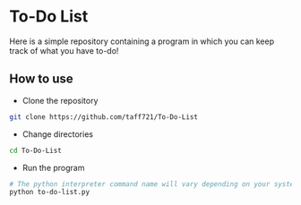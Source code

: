 # To-Do List

Here is a simple repository containing a program in which you can keep track of what you have to-do!

## How to use

- Clone the repository

```bash
git clone https://github.com/taff721/To-Do-List 
```

- Change directories

```bash
cd To-Do-List
```

- Run the program

```bash
# The python interpreter command name will vary depending on your system
python to-do-list.py
```
